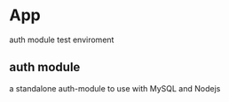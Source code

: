# App

auth module test enviroment 

## auth module

a standalone auth-module to use with MySQL and Nodejs

